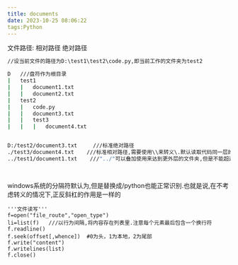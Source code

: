 ```yaml
---
title: documents
date: 2023-10-25 08:06:22
tags:Python
---
```


文件路径:
相对路径 绝对路径

``` bash
//设当前文件的路径为D:\test1\test2\code.py,即当前工作的文件夹为test2

D   ///盘符作为根目录
|   test1
|   |   document1.txt
|   |   document2.txt
|   test2
|   |   code.py
|   |   document3.txt
|   |   test3
|   |   |   document4.txt


D:/test2/document3.txt     ///标准绝对路径
./test3/document4.txt    ///标准相对路径,需要使用\\来转义\.默认读取代码同一层的文件
../test1/document1.txt    ///"../"可以叠加使用来达到更外层的文件夹,但是不能超过根目录




```

windows系统的分隔符默认为\,但是替换成/python也能正常识别.也就是说,在不考虑转义的情况下,正反斜杠的作用是一样的

``` py3
'''文件读写'''
f=open("file_route","open_type")
li=list(f)   ///以行为间隔,将内容存在列表里.注意每个元素最后包含一个换行符
f.readline()
f.seek(offset[,whence])  #0为头，1为本地，2为尾部
f.write("content")
f.writelines(list)
f.close()
```
